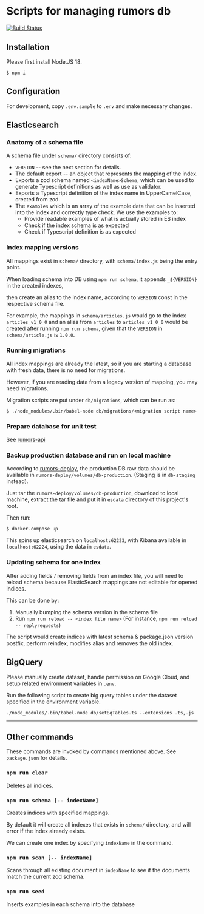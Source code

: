 Scripts for managing rumors db
==========

[![Build Status](https://travis-ci.org/cofacts/rumors-db.svg?branch=master)](https://travis-ci.org/cofacts/rumors-db)

## Installation

Please first install Node.JS 18.

```
$ npm i
```

## Configuration

For development, copy `.env.sample` to `.env` and make necessary changes.

## Elasticsearch

### Anatomy of a schema file

A schema file under `schema/` directory consists of:
- `VERSION` -- see the next section for details.
- The default export -- an object that represents the mapping of the index.
- Exports a zod schema named `<indexName>Schema`, which can be used to generate Typescript
  definitions as well as use as validator.
- Exports a Typescript definition of the index name in UpperCamelCase, created from zod.
- The `examples` which is an array of the example data that can be inserted into the index and correctly type check.
  We use the examples to:
  - Provide readable examples of what is actually stored in ES index
  - Check if the index schema is as expected
  - Check if Typescript definition is as expected

### Index mapping versions

All mappings exist in `schema/` directory, with `schema/index.js` being the entry point.

When loading schema into DB using `npm run schema`, it appends `_${VERSION}` in the created indexes,

then create an alias to the index name, according to `VERSION` const in the respective schema file.

For example, the mappings in `schema/articles.js` would go to the index `articles_v1_0_0` and an
alias from `articles` to `articles_v1_0_0` would be created after running `npm run schema`, given
that the `VERSION` in `schema/article.js` is `1.0.0`.

### Running migrations

All index mappings are already the latest, so if you are starting a database with fresh data,
there is no need for migrations.

However, if you are reading data from a legacy version of mapping, you may need migrations.

Migration scripts are put under `db/migrations`, which can be run as:

```
$ ./node_modules/.bin/babel-node db/migrations/<migration script name>
```

### Prepare database for unit test

See [rumors-api](https://github.com/cofacts/rumors-api)

### Backup production database and run on local machine

According to [rumors-deploy](https://github.com/cofacts/rumors-deploy/), the production DB raw data
should be available in `rumors-deploy/volumes/db-production`. (Staging is in `db-staging` instead).

Just tar the `rumors-deploy/volumes/db-production`, download to local machine, extract the tar file
and put it in `esdata` directory of this project's root.

Then run:

```
$ docker-compose up
```

This spins up elasticsearch on `localhost:62223`, with Kibana available in `localhost:62224`, using
the data in `esdata`.

### Updating schema for one index

After adding fields / removing fields from an index file, you will need to reload schema because
ElasticSearch mappings are not editable for opened indices.

This can be done by:

1. Manually bumping the schema version in the schema file
2. Run `npm run reload -- <index file name>` (For instance, `npm run reload -- replyrequests`)

The script would create indices with latest schema & package.json version postfix,
perform reindex, modifies alias and removes the old index.

## BigQuery

Please manually create dataset, handle permission on Google Cloud, and setup related environment variables in `.env`.

Run the following script to create big query tables under the dataset specified in the environment variable.
```
./node_modules/.bin/babel-node db/setBqTables.ts --extensions .ts,.js
```

---

## Other commands

These commands are invoked by commands mentioned above. See `package.json` for details.

### `npm run clear`

Deletes all indices.

### `npm run schema [-- indexName]`

Creates indices with specified mappings.

By default it will create all indexes that exists in `schema/` directory, and will error if the index
already exists.

We can create one index by specifying `indexName` in the command.

### `npm run scan [-- indexName]`

Scans through all existing document in `indexName` to see if the documents match the current zod schema.

### `npm run seed`

Inserts examples in each schema into the database

